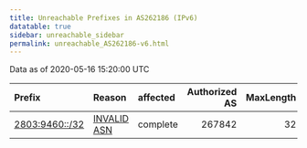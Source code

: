 ```yaml
---
title: Unreachable Prefixes in AS262186 (IPv6)
datatable: true
sidebar: unreachable_sidebar
permalink: unreachable_AS262186-v6.html
---
```


Data as of 2020-05-16 15:20:00 UTC


<div class="datatable-begin"></div>

| Prefix                                                 | Reason                                                                                                 | affected   |   Authorized AS |   MaxLength | Anchor                                         |   unreachable /48s |
|:-------------------------------------------------------|:-------------------------------------------------------------------------------------------------------|:-----------|----------------:|------------:|:-----------------------------------------------|-------------------:|
| [2803:9460::/32](https://stat.ripe.net/2803:9460::/32) | [INVALID ASN](https://rpki-validator.ripe.net/announcement-preview?asn=AS262186&prefix=2803:9460::/32) | complete   |          267842 |          32 | [LACNIC](unreachable_LACNIC_RPKI_Root-v6.html) |              65536 |

<div class="datatable-end"></div>